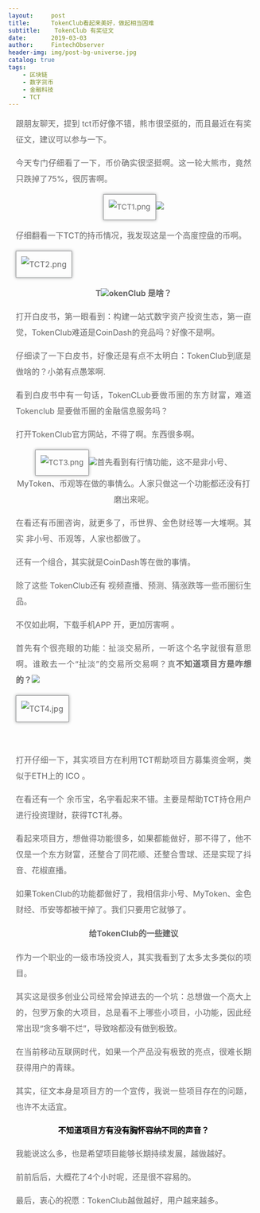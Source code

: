 ```yaml
---
layout:     post
title:      TokenClub看起来美好，做起相当困难
subtitle:    TokenClub 有奖征文
date:       2019-03-03
author:     FintechObserver
header-img: img/post-bg-universe.jpg
catalog: true
tags:
    - 区块链
    - 数字货币
    - 金融科技
    - TCT
---
```

<section data-role="outer" label="Powered by 135editor.com" style="font-size:16px;"><section class="_135editor" data-info="135一键排版" style="border: 0px none; box-sizing: border-box;"><section style="text-align: justify; color: #666666; padding-right: 15px; padding-left: 15px; line-height: 2; box-sizing: border-box;"><p style="font-size: 15px; white-space: normal; box-sizing: border-box;"><span style="font-size: 16px;">跟朋友聊天，提到 tct币好像不错，熊市很坚挺的，而且最近在有奖征文，建议可以参与一下。</span></p><p style="font-size: 15px; white-space: normal; box-sizing: border-box;"><span style="font-size: 16px;">今天专门仔细看了一下，币价确实很坚挺啊。这一轮大熊市，竟然只跌掉了75%，很厉害啊。</span></p><p style="font-size: 15px; text-align: center;"><img src="https://bdn.135editor.com/files/users/186/1862544/201903/DKhCkWTr_a6fh.png" alt="TCT1.png" data-op="change" style="border: 1px solid #979899; border-radius: 0px; padding: 10px; box-shadow: #979899 0px 0px 6px;"><img data-media-type="image" src="http://www.135editor.com/js/ueditor/themes/default/images/spacer.gif" data-attr-org-src-id="9B595245C42743A1BEC005955A41F1F1" word_img="file:///e:/youdaonote/anthony.zhao@163.com/f4a62e5bc78548219c680f1e482bb3f1/clipboard.png" style="width:auto;"></p><p style="font-size: 15px; white-space: normal; box-sizing: border-box;" class="before-image"><span style="font-size: 16px;">仔细翻看一下TCT的持币情况，我发现这是一个高度控盘的币啊。</span></p><p style="font-size: 15px; white-space: normal; box-sizing: border-box;" class="before-image"><span style="font-size: 16px;"><img src="https://bdn.135editor.com/files/users/186/1862544/201903/swSXLwL7_CWNn.png" alt="TCT2.png" data-op="change" style="border: 1px solid #979899; border-radius: 0px; padding: 10px; box-shadow: #979899 0px 0px 6px;"></span></p><p style="font-size: 15px; text-align: center;"><span style="font-size: 16px;"><strong>T</strong><strong><img data-media-type="image" src="http://www.135editor.com/js/ueditor/themes/default/images/spacer.gif" data-attr-org-src-id="B96BC15533C840BE86DA9499D13867E3" word_img="file:///e:/youdaonote/anthony.zhao@163.com/2f62c53225ba41c58ab80e80c1ca4267/clipboard.png" style="width:auto;">okenClub 是啥？</strong></span></p><p style="font-size: 15px; white-space: normal; box-sizing: border-box;"><span style="font-size: 16px;">打开白皮书，第一眼看到：构建一站式数字资产投资生态，第一</span><span style="font-size: 16px;">直觉，TokenClub难道是CoinDash的竞品吗？好像不是啊。</span></p><p style="font-size: 15px; white-space: normal; box-sizing: border-box;"><span style="font-size: 16px;">仔细读了一下白皮书，好像还是有点不太明白：TokenClub到底是做啥的？小弟有点愚笨啊.</span></p><p style="font-size: 15px; white-space: normal; box-sizing: border-box;"><span style="font-size: 16px;">看到白皮书中有一句话，TokenCLub要做币圈的东方财富，难道Tokenclub 是要做币圈的金融信息服务吗？</span></p><p style="font-size: 15px; white-space: normal; box-sizing: border-box;" class="before-image"><span style="font-size: 16px;">打开TokenClub官方网站，不得了啊。东西很多啊。</span></p><p style="font-size: 15px; text-align: center;"><img src="https://bdn.135editor.com/files/users/186/1862544/201903/frcXN4O8_vFgh.png" alt="TCT3.png" data-op="change" style="border: 1px solid #979899; border-radius: 0px; padding: 10px; box-shadow: #979899 0px 0px 6px;"><img data-media-type="image" src="http://www.135editor.com/js/ueditor/themes/default/images/spacer.gif" data-attr-org-src-id="F2469BDEC2724A84A0AFB14C51FFAF09" word_img="file:///e:/youdaonote/anthony.zhao@163.com/8752f559682241649f950d8eb2639ef6/clipboard.png" style="width:auto;"><span style="font-size: 16px; text-align: justify; caret-color: red;">首先看到有行情功能，这不是非小号、MyToken、币观等在做的事情么。人家只做这一个功能都还没有打磨出来呢。</span></p><p style="font-size: 15px; white-space: normal; box-sizing: border-box;"><span style="font-size: 16px;">在看还有币圈咨询，就更多了，币世界、金色财经等一大堆啊。其实 非小号、币观等，人家也都做了。</span></p><p style="font-size: 15px; white-space: normal; box-sizing: border-box;"><span style="font-size: 16px;">还有一个组合，其实就是CoinDash等在做的事情。</span></p><p style="font-size: 15px; white-space: normal; box-sizing: border-box;"><span style="font-size: 16px;">除了这些 TokenClub还有 视频直播、预测、猜涨跌等一些币圈衍生品。</span></p><p style="font-size: 15px; white-space: normal; box-sizing: border-box;"><span style="font-size: 16px;">不仅如此啊，下载手机APP 开，更加厉害啊 。</span></p><p style="font-size: 15px; white-space: normal; box-sizing: border-box;"><span style="font-size: 16px;">首先有个很亮眼的功能：扯淡交易所，一听这个名字就很有意思啊。谁敢去一个“扯淡”的交易所交易啊？真</span><span style="font-size: 16px; caret-color: red; font-weight: bold; text-align: center;">不知道项目方是咋想的？</span><img data-media-type="image" src="http://www.135editor.com/js/ueditor/themes/default/images/spacer.gif" data-attr-org-src-id="CFCC2F5D6555494DB336BFE37863F50E" word_img="file:///e:/youdaonote/anthony.zhao@163.com/bcd898e4d22a423b92f7d61547a15d6a/b0d8b6e484497c21458443a5d0d8c60.jpg" style="caret-color: red; font-weight: bold; text-align: center; width: auto;"></p><p style="font-size: 15px; white-space: normal; box-sizing: border-box;"><span style="font-size: 16px;"><img src="https://bdn.135editor.com/files/users/186/1862544/201903/UF6YXkO7_cgWn.jpg" alt="TCT4.jpg" data-op="change" style="border: 1px solid #979899; border-radius: 0px; padding: 10px; box-shadow: #979899 0px 0px 6px;"></span></p><p style="font-size: 15px; text-align: center; color: #000000; font-weight: bold; white-space: normal; box-sizing: border-box;"><br></p><p style="font-size: 15px; white-space: normal; box-sizing: border-box;"><span style="font-size: 16px;">打开仔细一下，其实项目方在利用TCT帮助项目方募集资金啊，类似于ETH上的 ICO 。</span></p><p style="font-size: 15px; white-space: normal; box-sizing: border-box;"><span style="font-size: 16px;">在看还有一个 余币宝，名字看起来不错。主要是帮助TCT持仓用户进行投资理财，获得TCT礼券。</span></p><p style="font-size: 15px; white-space: normal; box-sizing: border-box;"><span style="font-size: 16px;">看起来项目方，想做得功能很多，如果都能做好，那不得了，他不仅是一个东方财富，还整合了同花顺、还整合雪球、还是实现了抖音、花椒直播。</span></p><p style="font-size: 15px; white-space: normal; box-sizing: border-box;"><span style="font-size: 16px;">如果TokenClub的功能都做好了，我相信非小号、MyToken、金色财经、币安等都被干掉了。我们只要用它就够了。</span></p><p style="white-space: normal; box-sizing: border-box; text-align: center;"><strong>给TokenClub的一些建议</strong></p><p style="font-size: 15px; white-space: normal; box-sizing: border-box;"><span style="font-size: 16px;">作为一个职业的一级市场投资人，其实我看到了太多太多类似的项目。</span></p><p style="font-size: 15px; white-space: normal; box-sizing: border-box;"><span style="font-size: 16px;">其实这是很多创业公司经常会掉进去的一个坑：总想做一个高大上的，包罗万象的大项目，总是看不上哪些小项目，小功能，因此经常出现“贪多嚼不烂”，导致啥都没有做到极致。</span></p><p style="font-size: 15px; white-space: normal; box-sizing: border-box;"><span style="font-size: 16px;">在当前移动互联网时代，如果一个产品没有极致的亮点，很难长期获得用户的青睐。</span></p><p style="font-size: 15px; white-space: normal; box-sizing: border-box;"><span style="font-size: 16px;">其实，征文本身是项目方的一个宣传，我说一些项目存在的问题，也许不太适宜。</span></p><p style="font-size: 15px; text-align: center; color: #000000; font-weight: bold; white-space: normal; box-sizing: border-box;"><span style="font-size: 16px;">不知道项目方有没有胸怀容纳不同的声音？</span></p><p style="font-size: 15px; white-space: normal; box-sizing: border-box;"><span style="font-size: 16px;">我能说这么多，也是希望项目能够长期持续发展，越做越好。</span></p><p style="font-size: 15px; white-space: normal; box-sizing: border-box;"><span style="font-size: 16px;">前前后后，大概花了4个小时呢，还是很不容易的。</span></p><p style="font-size: 15px; white-space: normal; box-sizing: border-box;"><span style="font-size: 16px;">最后，衷心的祝愿：TokenClub越做越好，用户越来越多。</span></p><p style="font-size: 15px;"><br></p></section></section></section>